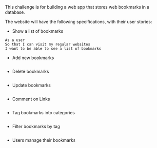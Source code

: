 This challenge is for building a web app that stores web bookmarks in a database.

The website will have the following specifications, with their user stories:

* Show a list of bookmarks
```
As a user
So that I can visit my regular websites
I want to be able to see a list of bookmarks
```

* Add new bookmarks
```
```

* Delete bookmarks
```
```

* Update bookmarks
```
```

* Comment on Links
```
```

* Tag bookmarks into categories
```
```

* Filter bookmarks by tag
```
```

* Users manage their bookmarks
```
```
